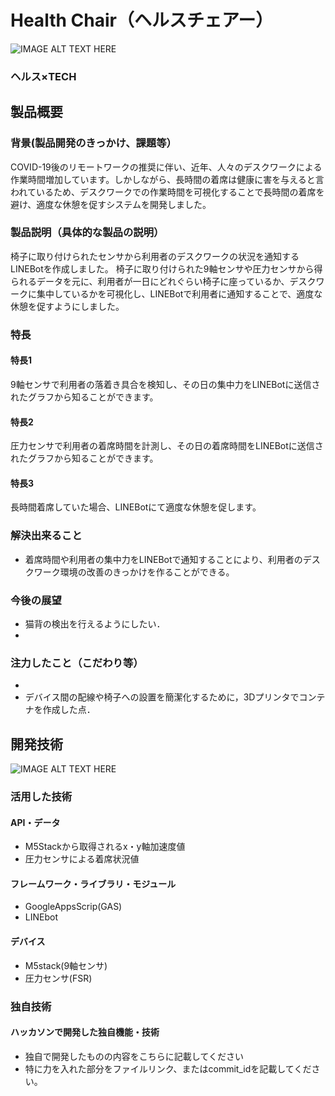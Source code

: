 # Health Chair（ヘルスチェアー）

![IMAGE ALT TEXT HERE](https://cdn.discordapp.com/attachments/889072819584008228/903646494647787550/aac43b34386cfe67.jpg)

### ヘルス×TECH

## 製品概要
### 背景(製品開発のきっかけ、課題等）
COVID-19後のリモートワークの推奨に伴い、近年、人々のデスクワークによる作業時間増加しています。しかしながら、長時間の着席は健康に害を与えると言われているため、デスクワークでの作業時間を可視化することで長時間の着席を避け、適度な休憩を促すシステムを開発しました。

### 製品説明（具体的な製品の説明）
椅子に取り付けられたセンサから利用者のデスクワークの状況を通知するLINEBotを作成しました。 椅子に取り付けられた9軸センサや圧力センサから得られるデータを元に、利用者が一日にどれぐらい椅子に座っているか、デスクワークに集中しているかを可視化し、LINEBotで利用者に通知することで、適度な休憩を促すようにしました。

### 特長
#### 特長1　
9軸センサで利用者の落着き具合を検知し、その日の集中力をLINEBotに送信されたグラフから知ることができます。　　　
#### 特長2　
圧力センサで利用者の着席時間を計測し、その日の着席時間をLINEBotに送信されたグラフから知ることができます。  
#### 特長3　
長時間着席していた場合、LINEBotにて適度な休憩を促します。　　

### 解決出来ること
* 着席時間や利用者の集中力をLINEBotで通知することにより、利用者のデスクワーク環境の改善のきっかけを作ることができる。

### 今後の展望
* 猫背の検出を行えるようにしたい．
*

### 注力したこと（こだわり等）
* 
* デバイス間の配線や椅子への設置を簡潔化するために，3Dプリンタでコンテナを作成した点．

## 開発技術
![IMAGE ALT TEXT HERE](https://media.discordapp.net/attachments/889072819584008226/903827375995879444/644522b603de71b6.JPG)
### 活用した技術
#### API・データ
* M5Stackから取得されるx・y軸加速度値
* 圧力センサによる着席状況値

#### フレームワーク・ライブラリ・モジュール
* GoogleAppsScrip(GAS)
* LINEbot

#### デバイス
* M5stack(9軸センサ) 
* 圧力センサ(FSR)

### 独自技術
#### ハッカソンで開発した独自機能・技術
* 独自で開発したものの内容をこちらに記載してください
* 特に力を入れた部分をファイルリンク、またはcommit_idを記載してください。

